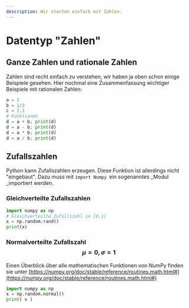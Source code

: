 ```yaml
---
description: Wir starten einfach mit Zahlen.
---
```


# Datentyp "Zahlen"

## Ganze Zahlen und rationale Zahlen

Zahlen sind recht einfach zu verstehen, wir haben ja oben schon einige Beispiele gesehen. Hier nochmal eine Zusammenfassung wichtiger Beispiele mit rationalen Zahlen:&#x20;

```python
a = 2
b = 1/3
c = 1.1
# Funktionen
d = a + b; print(d)
d = a - b; print(d)
d = a * b; print(d)
d = a / b; print(d)
```

## Zufallszahlen

Python kann Zufallszahlen erzeugen. Diese Funktion ist allerdings nicht "eingebaut". Dazu muss mit `import Numpy `ein sogenanntes _Modul _importiert werden.

### Gleichverteilte Zufallszahlen

```python
import numpy as np
# Gleichverteilte Zufallszahl in [0,1]
x = np.random.rand()
print(x)
```

### Normalverteilte Zufallszahl $$μ = 0, \sigma = 1$$&#x20;

Einen Überblick über alle mathematischen Funktionen von NumPy finden sie unter [https://numpy.org/doc/stable/reference/routines.math.html#](https://numpy.org/doc/stable/reference/routines.math.html#)

```python
import numpy as np
x = np.random.normal()
print( x )
```







###




